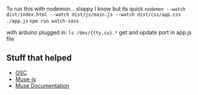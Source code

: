 To run this with nodemon... sloppy I know but its quick
``nodemon --watch dist/index.html --watch dist/js/main.js --watch dist/css/app.css ./app.js``
``npm run watch-sass``

with arduino plugged in:
``ls /dev/{tty,cu}.*``
get and update port in app.js file

## Stuff that helped
* [OSC](https://github.com/colinbdclark/osc.js/)
* [Muse-js](https://github.com/urish/muse-js)
* [Muse Documentation](http://developer.choosemuse.com/research-tools/available-data)

